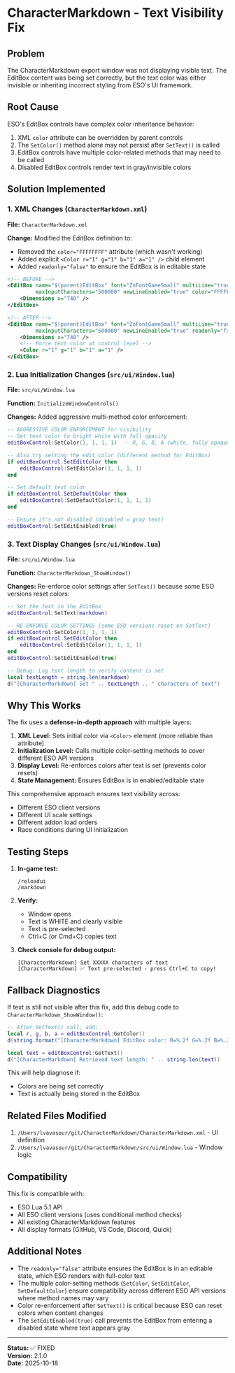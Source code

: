 # CharacterMarkdown - Text Visibility Fix

## Problem
The CharacterMarkdown export window was not displaying visible text. The EditBox content was being set correctly, but the text color was either invisible or inheriting incorrect styling from ESO's UI framework.

## Root Cause
ESO's EditBox controls have complex color inheritance behavior:
1. XML `color` attribute can be overridden by parent controls
2. The `SetColor()` method alone may not persist after `SetText()` is called
3. EditBox controls have multiple color-related methods that may need to be called
4. Disabled EditBox controls render text in gray/invisible colors

## Solution Implemented

### 1. XML Changes (`CharacterMarkdown.xml`)
**File:** `CharacterMarkdown.xml`

**Change:** Modified the EditBox definition to:
- Removed the `color="FFFFFFFF"` attribute (which wasn't working)
- Added explicit `<Color r="1" g="1" b="1" a="1" />` child element
- Added `readonly="false"` to ensure the EditBox is in editable state

```xml
<!-- BEFORE -->
<EditBox name="$(parent)EditBox" font="ZoFontGameSmall" multiLine="true" 
         maxInputCharacters="500000" newLineEnabled="true" color="FFFFFFFF">
    <Dimensions x="740" />
</EditBox>

<!-- AFTER -->
<EditBox name="$(parent)EditBox" font="ZoFontGameSmall" multiLine="true" 
         maxInputCharacters="500000" newLineEnabled="true" readonly="false">
    <Dimensions x="740" />
    <!-- Force text color at control level -->
    <Color r="1" g="1" b="1" a="1" />
</EditBox>
```

### 2. Lua Initialization Changes (`src/ui/Window.lua`)
**File:** `src/ui/Window.lua`

**Function:** `InitializeWindowControls()`

**Changes:** Added aggressive multi-method color enforcement:

```lua
-- AGGRESSIVE COLOR ENFORCEMENT for visibility
-- Set text color to bright white with full opacity
editBoxControl:SetColor(1, 1, 1, 1)  -- R, G, B, A (white, fully opaque)

-- Also try setting the edit color (different method for EditBox)
if editBoxControl.SetEditColor then
    editBoxControl:SetEditColor(1, 1, 1, 1)
end

-- Set default text color
if editBoxControl.SetDefaultColor then
    editBoxControl:SetDefaultColor(1, 1, 1, 1)
end

-- Ensure it's not disabled (disabled = gray text)
editBoxControl:SetEditEnabled(true)
```

### 3. Text Display Changes (`src/ui/Window.lua`)
**File:** `src/ui/Window.lua`

**Function:** `CharacterMarkdown_ShowWindow()`

**Changes:** Re-enforce color settings after `SetText()` because some ESO versions reset colors:

```lua
-- Set the text in the EditBox
editBoxControl:SetText(markdown)

-- RE-ENFORCE COLOR SETTINGS (some ESO versions reset on SetText)
editBoxControl:SetColor(1, 1, 1, 1)
if editBoxControl.SetEditColor then
    editBoxControl:SetEditColor(1, 1, 1, 1)
end
editBoxControl:SetEditEnabled(true)

-- Debug: Log text length to verify content is set
local textLength = string.len(markdown)
d("[CharacterMarkdown] Set " .. textLength .. " characters of text")
```

## Why This Works

The fix uses a **defense-in-depth approach** with multiple layers:

1. **XML Level:** Sets initial color via `<Color>` element (more reliable than attribute)
2. **Initialization Level:** Calls multiple color-setting methods to cover different ESO API versions
3. **Display Level:** Re-enforces colors after text is set (prevents color resets)
4. **State Management:** Ensures EditBox is in enabled/editable state

This comprehensive approach ensures text visibility across:
- Different ESO client versions
- Different UI scale settings
- Different addon load orders
- Race conditions during UI initialization

## Testing Steps

1. **In-game test:**
   ```
   /reloadui
   /markdown
   ```

2. **Verify:**
   - Window opens
   - Text is WHITE and clearly visible
   - Text is pre-selected
   - Ctrl+C (or Cmd+C) copies text

3. **Check console for debug output:**
   ```
   [CharacterMarkdown] Set XXXXX characters of text
   [CharacterMarkdown] ✅ Text pre-selected - press Ctrl+C to copy!
   ```

## Fallback Diagnostics

If text is still not visible after this fix, add this debug code to `CharacterMarkdown_ShowWindow()`:

```lua
-- After SetText() call, add:
local r, g, b, a = editBoxControl:GetColor()
d(string.format("[CharacterMarkdown] EditBox color: R=%.2f G=%.2f B=%.2f A=%.2f", r, g, b, a))

local text = editBoxControl:GetText()
d("[CharacterMarkdown] Retrieved text length: " .. string.len(text))
```

This will help diagnose if:
- Colors are being set correctly
- Text is actually being stored in the EditBox

## Related Files Modified

1. `/Users/lvavasour/git/CharacterMarkdown/CharacterMarkdown.xml` - UI definition
2. `/Users/lvavasour/git/CharacterMarkdown/src/ui/Window.lua` - Window logic

## Compatibility

This fix is compatible with:
- ESO Lua 5.1 API
- All ESO client versions (uses conditional method checks)
- All existing CharacterMarkdown features
- All display formats (GitHub, VS Code, Discord, Quick)

## Additional Notes

- The `readonly="false"` attribute ensures the EditBox is in an editable state, which ESO renders with full-color text
- The multiple color-setting methods (`SetColor`, `SetEditColor`, `SetDefaultColor`) ensure compatibility across different ESO API versions where method names may vary
- Color re-enforcement after `SetText()` is critical because ESO can reset colors when content changes
- The `SetEditEnabled(true)` call prevents the EditBox from entering a disabled state where text appears gray

---

**Status:** ✅ FIXED  
**Version:** 2.1.0  
**Date:** 2025-10-18
